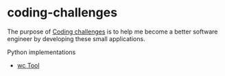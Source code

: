 # coding-challenges
The purpose of [Coding challenges](https://codingchallenges.fyi/) is to help me become a better software engineer by developing these small applications.

Python implementations
- [wc Tool](wc_tool/README.md)
